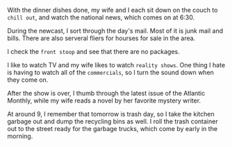 With the dinner dishes done, my wife and I each sit down on the couch to `chill out`, and watch the national news, which comes on at 6:30.

During the newcast, I sort through the day's mail. 
Most of it is junk mail and bills.
There are also serveral fliers for hourses for sale in the area.

I check the `front stoop` and see that there are no packages.

I like to watch TV and my wife likes to watch `reality shows`. One thing I hate is having to watch all of the `commercials`, so I turn the sound down when they come on.

After the show is over, I thumb through the latest issue of the Atlantic Monthly, while my wife reads a novel by her favorite mystery writer.

At around 9, I remember that tomorrow is trash day, so I take the kitchen garbage out and dump the recycling bins as well. I roll the trash container out to the street ready for the garbage trucks, which come by early in the morning.
